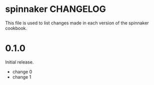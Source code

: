 # spinnaker CHANGELOG

This file is used to list changes made in each version of the spinnaker cookbook.

# 0.1.0

Initial release.

- change 0
- change 1

